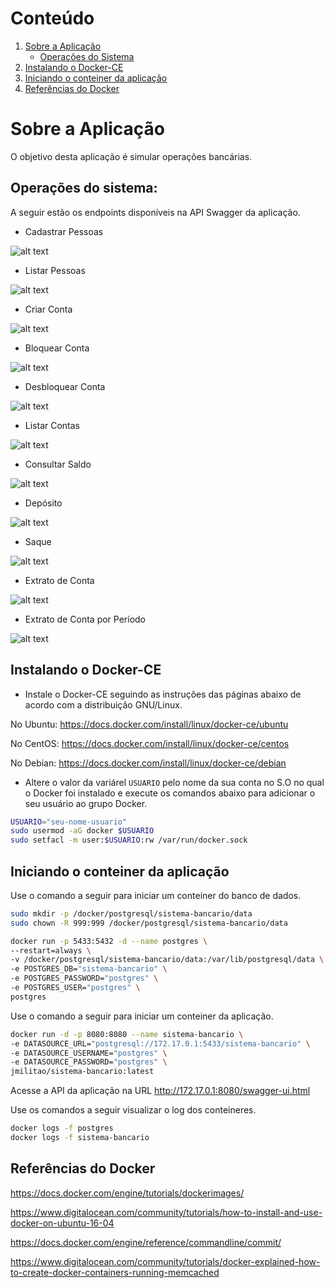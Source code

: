 [Sobre a Aplicação]: #sobre-a-aplicação
[Operações do Sistema]: #operacoes-do-sistema
[Instalando o Docker-CE]: #instalando-o-docker-ce
[Iniciando o conteiner da aplicação]: #inciando-o-conteiner-da-aplicação
[Referências do Docker]: #referências-do-docker

# Conteúdo
1. [Sobre a Aplicação][Sobre a Aplicação]
    - [Operações do Sistema][Operações do Sistema]
2. [Instalando o Docker-CE][Instalando o Docker-CE]
3. [Iniciando o conteiner da aplicação][Iniciando o conteiner da aplicação]
4. [Referências do Docker][Referências do Docker]

# Sobre a Aplicação

O objetivo desta aplicação é simular operações bancárias.

## Operações do sistema:

A seguir estão os endpoints disponíveis na API Swagger da aplicação.

* Cadastrar Pessoas

![alt text](images/01_cadastrar_pessoa.png "Cadastro de Pessoa")

* Listar Pessoas

![alt text](images/02_listar_pessoas.png "Listagem de Pessoas")

* Criar Conta

![alt text](images/03_criar_conta.png "Criando uma conta")

* Bloquear Conta

![alt text](images/04_bloquear_conta.png "Bloqueando uma conta")

* Desbloquear Conta

![alt text](images/05_desbloquear_conta.png "Desbloqueando uma conta")

* Listar Contas 

![alt text](images/06_listar_contas.png "Listagem de contas")

* Consultar Saldo

![alt text](images/07_consultar_saldo.png "Consultando saldo")

* Depósito

![alt text](images/08_deposito.png "Depósito")

* Saque

![alt text](images/09_saque.png "Saque")

* Extrato de Conta

![alt text](images/10_extrato.png "Extrato")

* Extrato de Conta por Período

![alt text](images/11_extrato_periodo.png "Extrato por Período")

## Instalando o Docker-CE

* Instale o Docker-CE seguindo as instruções das páginas abaixo de acordo com a
distribuição GNU/Linux.

No Ubuntu: https://docs.docker.com/install/linux/docker-ce/ubuntu

No CentOS: https://docs.docker.com/install/linux/docker-ce/centos

No Debian: https://docs.docker.com/install/linux/docker-ce/debian

* Altere o valor da variárel ``USUARIO`` pelo nome da sua conta no S.O no qual
o Docker foi instalado e execute os comandos abaixo para adicionar o seu usuário
 ao grupo Docker.

```bash
USUARIO="seu-nome-usuario"
sudo usermod -aG docker $USUARIO
sudo setfacl -m user:$USUARIO:rw /var/run/docker.sock
```

## Iniciando o conteiner da aplicação

Use o comando a seguir para iniciar um conteiner do banco de dados.

```sh
sudo mkdir -p /docker/postgresql/sistema-bancario/data
sudo chown -R 999:999 /docker/postgresql/sistema-bancario/data

docker run -p 5433:5432 -d --name postgres \
--restart=always \
-v /docker/postgresql/sistema-bancario/data:/var/lib/postgresql/data \
-e POSTGRES_DB="sistema-bancario" \
-e POSTGRES_PASSWORD="postgres" \
-e POSTGRES_USER="postgres" \
postgres
```

Use o comando a seguir para iniciar um conteiner da aplicação.

```sh
docker run -d -p 8080:8080 --name sistema-bancario \
-e DATASOURCE_URL="postgresql://172.17.0.1:5433/sistema-bancario" \
-e DATASOURCE_USERNAME="postgres" \
-e DATASOURCE_PASSWORD="postgres" \
jmilitao/sistema-bancario:latest
```

Acesse a API da aplicação na URL http://172.17.0.1:8080/swagger-ui.html

Use os comandos a seguir visualizar o log dos conteineres.

```sh
docker logs -f postgres
docker logs -f sistema-bancario
```

## Referências do Docker

https://docs.docker.com/engine/tutorials/dockerimages/

https://www.digitalocean.com/community/tutorials/how-to-install-and-use-docker-on-ubuntu-16-04

https://docs.docker.com/engine/reference/commandline/commit/

https://www.digitalocean.com/community/tutorials/docker-explained-how-to-create-docker-containers-running-memcached
